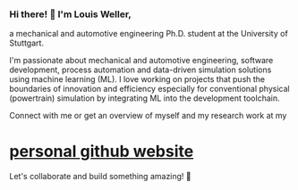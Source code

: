 ### Hi there! 👋 I'm **Louis Weller**,

a mechanical and automotive engineering Ph.D. student at the University of Stuttgart.

I'm passionate about mechanical and automotive engineering, software development, process automation and data-driven simulation solutions using machine learning (ML). I love working on projects that push the boundaries of innovation and efficiency especially for conventional physical (powertrain) simulation by integrating ML into the development toolchain.

Connect with me or get an overview of myself and my research work at my 
# [personal github website](https://louishweller.github.io)

Let's collaborate and build something amazing! 🚀
